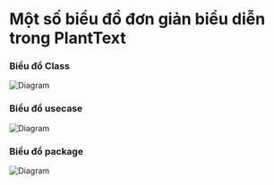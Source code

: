 # Một số biểu đồ đơn giản biểu diễn trong PlantText

 

### Biểu đồ Class
![Diagram](https://www.planttext.com/api/plantuml/png/UhzxlqDnIM9HIMbk3bTnTcQUGb5-SIeN5vTpJc9niK90Qb5nVburbu92S4bHPbwwGaP-I6eUaEkIM9Aga9UUM1cScPU1a4x9J7JEo5JWgeNg1ycMPQOYcv2R61o6pFFn280hTyzCp0yZHZd4NGesDRgwS3jG164cSN4vfEQbW3m70000__y30000)

### Biểu đồ usecase
![Diagram](https://www.planttext.com/api/plantuml/png/UhzxlqDnIM9HIMbk3bTnTcQUGb5-SIgNLN1cNaPOPcgUbOAkhfs2Xaz-UcQU9ePmI4PYNeP2I7uY5ZdVqaI5uCGyXO2Cn5nDBeVKl1IG5G00003__mC0)

### Biểu đồ package
![Diagram](https://www.planttext.com/api/plantuml/png/UhzxlqDnIM9HIMbk3bTnTcQUGb5-SIfNGM9oTc9wge9BOabYKc9ngeAD3OnfPrVDfQ3Wd9DONApWuXHQafbJh00I0O7WagBCl7I5qg8SD87Yr29KaGAWzlByeXIeg7D-NbvgSabcVXuIKqCJAbkMdva2j17eCAWaMAQMgvRB8JKl1UHo00000F__0m00)

